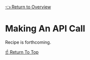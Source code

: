 [👈 Return to Overview](./README.md)

# Making An API Call

Recipe is forthcoming.

[☝️ Return To Top](#Making-An-Api-Call)
